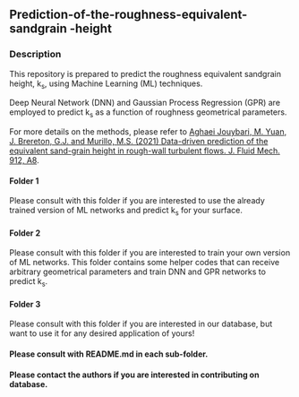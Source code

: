 ## Prediction-of-the-roughness-equivalent-sandgrain -height

### Description
This repository is prepared to predict the roughness equivalent sandgrain height, k<sub>s</sub>, using Machine Learning (ML) techniques. 

Deep Neural Network (DNN) and Gaussian Process Regression (GPR) are employed to predict k<sub>s</sub> as a function of roughness geometrical parameters.

For more details on the methods, please refer to [Aghaei Jouybari, M. Yuan, J. Brereton, G.J. and Murillo, M.S. (2021) Data-driven prediction of the equivalent sand-grain height in rough-wall turbulent flows. J. Fluid Mech. 912, A8](https://doi.org/10.1017/jfm.2020.1085).

#### Folder 1 
Please consult with this folder if you are interested to use the already trained version of ML networks and predict k<sub>s</sub> for your surface.

#### Folder 2 
Please consult with this folder if you are interested to train your own version of ML networks. This folder contains some helper codes that can receive arbitrary geometrical parameters and train DNN and GPR networks to predict k<sub>s</sub>. 

#### Folder 3 
Please consult with this folder if you are interested in our database, but want to use it for any desired application of yours!

#### Please consult with README.md in each sub-folder.

#### Please contact the authors if you are interested in contributing on database.
